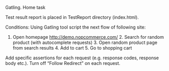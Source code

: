Gatling. Home task

Test result report is placed in TestReport directory (index.html).

Conditions:
Using Gatling tool script the next flow of following site:
   1. Open homepage http://demo.nopcommerce.com/
	 2. Search for random product (with autocomplete requests)
	 3. Open random product page from search results
	 4. Add to cart
	 5. Go to shopping cart  

Add specific assertions for each request (e.g. response codes, response body etc.).
Turn off “Follow Redirect” on each request.
